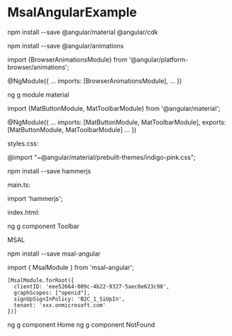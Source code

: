 # MsalAngularExample

npm install --save @angular/material @angular/cdk

npm install --save @angular/animations

import {BrowserAnimationsModule} from '@angular/platform-browser/animations';

@NgModule({
  ...
  imports: [BrowserAnimationsModule],
  ...
})

ng g module material


import {MatButtonModule, MatToolbarModule} from '@angular/material';

@NgModule({
  ...
  imports: [MatButtonModule, MatToolbarModule],
  exports: [MatButtonModule, MatToolbarModule]
  ...
})


styles.css:

@import "~@angular/material/prebuilt-themes/indigo-pink.css";

npm install --save hammerjs

main.ts:

import 'hammerjs';

index.html:

<link href="https://fonts.googleapis.com/icon?family=Material+Icons" rel="stylesheet">

ng g component Toolbar


MSAL

npm install  --save msal-angular

import { MsalModule } from 'msal-angular';

    [MsalModule.forRoot({
      clientID: 'eee52664-009c-4b22-9327-5aec0e623c98',
      graphScopes: ["openid"],
      signUpSignInPolicy: 'B2C_1_SiUpIn',
      tenant: 'xxx.onmicrosoft.com'
    })]


ng g component Home
ng g component NotFound



